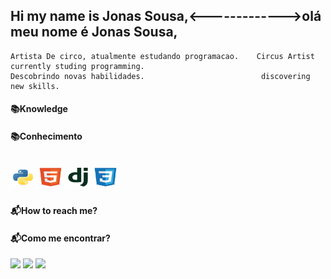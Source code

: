 ## Hi my name is Jonas Sousa,<------------->olá meu nome é Jonas Sousa,
    Artista De circo, atualmente estudando programacao.    Circus Artist currently studing programming.
    Descobrindo novas habilidades.                          discovering new skills.



#### 📚Knowledge
#### 📚Conhecimento
 <div style="display: inline_block"><br> 
  <img align="center" alt="Jonas-Python" height="30" width="40" src="https://raw.githubusercontent.com/devicons/devicon/master/icons/python/python-original.svg">
 <img align="center" alt="Jonas-HTML" height="30" width="40" src="https://raw.githubusercontent.com/devicons/devicon/master/icons/html5/html5-original.svg">
 <img align="center" alt="Jonas-HTML" height="30" width="40" src="https://github.com/devicons/devicon/blob/master/icons/django/django-plain.svg">
 <img align="center" alt="Jonas-HTML" height="30" width="40" src="https://github.com/devicons/devicon/blob/master/icons/css3/css3-original.svg">
 </div>
  
  ##
  #### 📬How to reach me?
  #### 📬Como me encontrar?
  <div> 
  <a href="https://instagram.com/jonassousa.balance" target="_blank"><img src="https://img.shields.io/badge/-Instagram-%23E4405F?style=for-the-badge&logo=instagram&logoColor=white" target="_blank"></a>
  <a href="https://www.linkedin.com/in/jonas-sousa-python-dev/" target="_blank"><img src="https://img.shields.io/badge/-LinkedIn-%230077B5?style=for-the-badge&logo=linkedin&logoColor=white" target="_blank"></a>
    <a href = "mailto:jonassousa.dev@gmail.com"><img src="https://img.shields.io/badge/-Gmail-%23333?style=for-the-badge&logo=gmail&logoColor=white" target="_blank"></a>
     </div>
  
